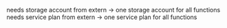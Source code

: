 needs storage account from extern -> one storage account for all functions
needs service plan from extern -> one service plan for all functions
